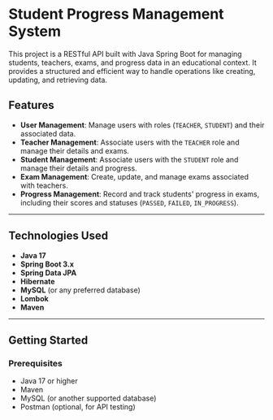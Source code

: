 # Student Progress Management System

This project is a RESTful API built with Java Spring Boot for managing students, teachers, exams, and progress data in an educational context. It provides a structured and efficient way to handle operations like creating, updating, and retrieving data.

## Features

- **User Management**: Manage users with roles (`TEACHER`, `STUDENT`) and their associated data.
- **Teacher Management**: Associate users with the `TEACHER` role and manage their details and exams.
- **Student Management**: Associate users with the `STUDENT` role and manage their details and progress.
- **Exam Management**: Create, update, and manage exams associated with teachers.
- **Progress Management**: Record and track students' progress in exams, including their scores and statuses (`PASSED`, `FAILED`, `IN_PROGRESS`).

---

## Technologies Used

- **Java 17**
- **Spring Boot 3.x**
- **Spring Data JPA**
- **Hibernate**
- **MySQL** (or any preferred database)
- **Lombok**
- **Maven**

---

## Getting Started

### Prerequisites

- Java 17 or higher
- Maven
- MySQL (or another supported database)
- Postman (optional, for API testing)

